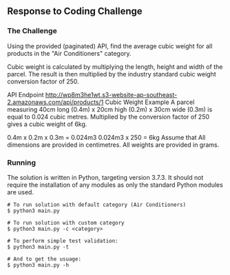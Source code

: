 ## Response to Coding Challenge

### The Challenge


Using the provided (paginated) API, find the average cubic weight for all products in the "Air Conditioners" category.

Cubic weight is calculated by multiplying the length, height and width of the parcel. The result is then multiplied by the industry standard cubic weight conversion factor of 250.

API Endpoint
http://wp8m3he1wt.s3-website-ap-southeast-2.amazonaws.com/api/products/1
Cubic Weight Example
A parcel measuring 40cm long (0.4m) x 20cm high (0.2m) x 30cm wide (0.3m) is equal to 0.024 cubic metres.
Multiplied by the conversion factor of 250 gives a cubic weight of 6kg.

0.4m x 0.2m x 0.3m = 0.024m3
0.024m3 x 250 = 6kg
Assume that
All dimensions are provided in centimetres.
All weights are provided in grams.


### Running

The solution is written in Python, targeting version 3.7.3. It should not require the installation of any modules as only the standard Python modules are used.



```
# To run solution with default category (Air Conditioners)
$ python3 main.py

# To run solution with custom category  
$ python3 main.py -c <category> 

# To perform simple test validation: 
$ python3 main.py -t 

# And to get the usuage:
$ python3 main.py -h

```
